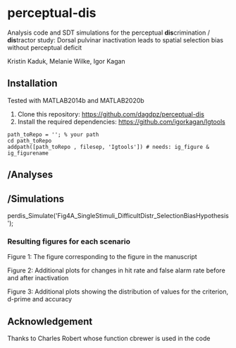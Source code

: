 # perceptual-dis

Analysis code and SDT simulations for the perceptual **dis**crimination / **dis**tractor study: Dorsal pulvinar inactivation leads to spatial selection bias without perceptual deficit

Kristin Kaduk, Melanie Wilke, Igor Kagan 


## Installation
Tested with MATLAB2014b and MATLAB2020b
1. Clone this repository: https://github.com/dagdpz/perceptual-dis
2. Install the required dependencies: https://github.com/igorkagan/Igtools 

``` 
path_toRepo = ''; % your path
cd path_toRepo 
addpath([path_toRepo , filesep, 'Igtools']) # needs: ig_figure & ig_figurename

```

## /Analyses

## /Simulations

perdis_Simulate('Fig4A_SingleStimuli_DifficultDistr_SelectionBiasHypothesis');

### Resulting figures for each scenario 

Figure 1: The figure corresponding to the figure in the manuscript

Figure 2: Additional plots for changes in hit rate and false alarm rate before and after inactivation

Figure 3: Additional plots showing the distribution of values for the criterion, d-prime and accuracy





## Acknowledgement
Thanks to Charles Robert whose function cbrewer is used in the code

